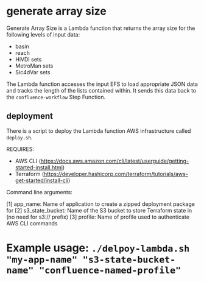 # generate array size

Generate Array Size is a Lambda function that returns the array size for the following levels of input data:
- basin
- reach
- HiVDI sets
- MetroMan sets
- Sic4dVar sets

The Lambda function accesses the input EFS to load appropriate JSON data and tracks the length of the lists contained within. It sends this data back to the `confluence-workflow` Step Function.

## deployment

There is a script to deploy the Lambda function AWS infrastructure called `deploy.sh`.

REQUIRES:

- AWS CLI (<https://docs.aws.amazon.com/cli/latest/userguide/getting-started-install.html>)
- Terraform (<https://developer.hashicorp.com/terraform/tutorials/aws-get-started/install-cli>)

Command line arguments:

 [1] app_name: Name of application to create a zipped deployment package for
 [2] s3_state_bucket: Name of the S3 bucket to store Terraform state in (no need for s3:// prefix)
 [3] profile: Name of profile used to authenticate AWS CLI commands

# Example usage: `./delpoy-lambda.sh "my-app-name" "s3-state-bucket-name" "confluence-named-profile"`